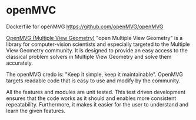 # openMVC
Dockerfile for openMVG https://github.com/openMVG/openMVG

[OpenMVG (Multiple View Geometry)](http://imagine.enpc.fr/~moulonp/openMVG/) "open Multiple View Geometry" is a library for computer-vision scientists and especially targeted to the Multiple View Geometry community. It is designed to provide an easy access to the classical problem solvers in Multiple View Geometry and solve them accurately.

The openMVG credo is: "Keep it simple, keep it maintainable". OpenMVG targets readable code that is easy to use and modify by the community.

All the features and modules are unit tested. This test driven development ensures that the code works as it should and enables more consistent repeatability. Furthermore, it makes it easier for the user to understand and learn the given features.
